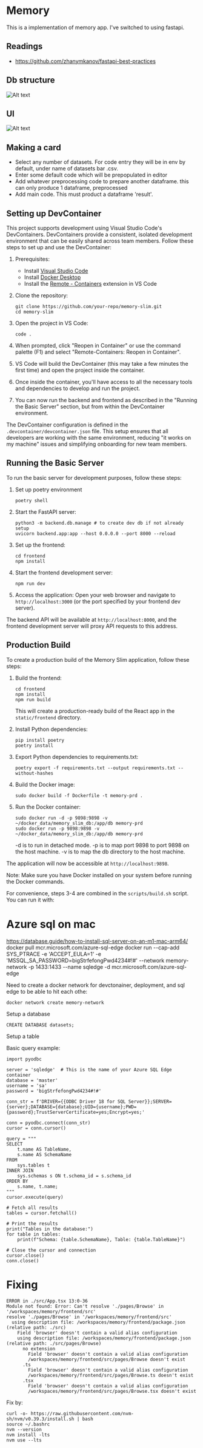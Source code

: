 # Memory

This is a implementation of memory app. I've switched to using fastapi.

## Readings

- https://github.com/zhanymkanov/fastapi-best-practices

## Db structure

![Alt text](docs/db.png)

## UI

![Alt text](docs/ui.png)

## Making a card

- Select any number of datasets. For code entry they will be in env by default, under name of datasets bar .csv.
- Enter some default code which will be prepopulated in editor
- Add whatever preprocessing code to prepare another dataframe. this can only produce 1 dataframe, preprocessed
- Add main code. This must product a dataframe 'result'.

## Setting up DevContainer

This project supports development using Visual Studio Code's DevContainers. DevContainers provide a consistent, isolated development environment that can be easily shared across team members. Follow these steps to set up and use the DevContainer:

1. Prerequisites:

   - Install [Visual Studio Code](https://code.visualstudio.com/)
   - Install [Docker Desktop](https://www.docker.com/products/docker-desktop)
   - Install the [Remote - Containers](https://marketplace.visualstudio.com/items?itemName=ms-vscode-remote.remote-containers) extension in VS Code

2. Clone the repository:

   ```
   git clone https://github.com/your-repo/memory-slim.git
   cd memory-slim
   ```

3. Open the project in VS Code:

   ```
   code .
   ```

4. When prompted, click "Reopen in Container" or use the command palette (F1) and select "Remote-Containers: Reopen in Container".

5. VS Code will build the DevContainer (this may take a few minutes the first time) and open the project inside the container.

6. Once inside the container, you'll have access to all the necessary tools and dependencies to develop and run the project.

7. You can now run the backend and frontend as described in the "Running the Basic Server" section, but from within the DevContainer environment.

The DevContainer configuration is defined in the `.devcontainer/devcontainer.json` file. This setup ensures that all developers are working with the same environment, reducing "it works on my machine" issues and simplifying onboarding for new team members.

## Running the Basic Server

To run the basic server for development purposes, follow these steps:

1. Set up poetry environment

   ```
   poetry shell
   ```

2. Start the FastAPI server:

   ```
   python3 -m backend.db.manage # to create dev db if not already setup
   uvicorn backend.app:app --host 0.0.0.0 --port 8000 --reload
   ```

3. Set up the frontend:

   ```
   cd frontend
   npm install
   ```

4. Start the frontend development server:

   ```
   npm run dev
   ```

5. Access the application:
   Open your web browser and navigate to `http://localhost:3000` (or the port specified by your frontend dev server).

The backend API will be available at `http://localhost:8000`, and the frontend development server will proxy API requests to this address.

## Production Build

To create a production build of the Memory Slim application, follow these steps:

1. Build the frontend:

   ```
   cd frontend
   npm install
   npm run build
   ```

   This will create a production-ready build of the React app in the `static/frontend` directory.

2. Install Python dependencies:

   ```
   pip install poetry
   poetry install
   ```

3. Export Python dependencies to requirements.txt:

   ```
   poetry export -f requirements.txt --output requirements.txt --without-hashes
   ```

4. Build the Docker image:

   ```
   sudo docker build -f Dockerfile -t memory-prd .
   ```

5. Run the Docker container:
   ```
   sudo docker run -d -p 9898:9898 -v ~/docker_data/memory_slim_db:/app/db memory-prd
   sudo docker run -p 9898:9898 -v ~/docker_data/memory_slim_db:/app/db memory-prd
   ```
   -d is to run in detached mode.
   -p is to map port 9898 to port 9898 on the host machine.
   -v is to map the db directory to the host machine.

The application will now be accessible at `http://localhost:9898`.

Note: Make sure you have Docker installed on your system before running the Docker commands.

For convenience, steps 3-4 are combined in the `scripts/build.sh` script. You can run it with:

# Azure sql on mac

https://database.guide/how-to-install-sql-server-on-an-m1-mac-arm64/
docker pull mcr.microsoft.com/azure-sql-edge
docker run --cap-add SYS_PTRACE -e 'ACCEPT_EULA=1' -e 'MSSQL_SA_PASSWORD=bigStrfefongPwd4234#!#' --network memory-network -p 1433:1433 --name sqledge -d mcr.microsoft.com/azure-sql-edge

Need to create a docker network for devctonainer, deployment, and sql edge to be able to hit each othe:

```
docker network create memory-network
```

Setup a database

`CREATE DATABASE datasets;`

Setup a table

Basic query example:

```
import pyodbc

server = 'sqledge'  # This is the name of your Azure SQL Edge container
database = 'master'
username = 'sa'
password = 'bigStrfefongPwd4234#!#'

conn_str = f'DRIVER={{ODBC Driver 18 for SQL Server}};SERVER={server};DATABASE={database};UID={username};PWD={password};TrustServerCertificate=yes;Encrypt=yes;'

conn = pyodbc.connect(conn_str)
cursor = conn.cursor()

query = """
SELECT
    t.name AS TableName,
    s.name AS SchemaName
FROM
    sys.tables t
INNER JOIN
    sys.schemas s ON t.schema_id = s.schema_id
ORDER BY
    s.name, t.name;
"""
cursor.execute(query)

# Fetch all results
tables = cursor.fetchall()

# Print the results
print("Tables in the database:")
for table in tables:
    print(f"Schema: {table.SchemaName}, Table: {table.TableName}")

# Close the cursor and connection
cursor.close()
conn.close()
```

# Fixing

```
ERROR in ./src/App.tsx 13:0-36
Module not found: Error: Can't resolve './pages/Browse' in '/workspaces/memory/frontend/src'
resolve './pages/Browse' in '/workspaces/memory/frontend/src'
  using description file: /workspaces/memory/frontend/package.json (relative path: ./src)
    Field 'browser' doesn't contain a valid alias configuration
    using description file: /workspaces/memory/frontend/package.json (relative path: ./src/pages/Browse)
      no extension
        Field 'browser' doesn't contain a valid alias configuration
        /workspaces/memory/frontend/src/pages/Browse doesn't exist
      .ts
        Field 'browser' doesn't contain a valid alias configuration
        /workspaces/memory/frontend/src/pages/Browse.ts doesn't exist
      .tsx
        Field 'browser' doesn't contain a valid alias configuration
        /workspaces/memory/frontend/src/pages/Browse.tsx doesn't exist

```

Fix by:

```
curl -o- https://raw.githubusercontent.com/nvm-sh/nvm/v0.39.3/install.sh | bash
source ~/.bashrc
nvm --version
nvm install -lts
nvm use --lts
```
